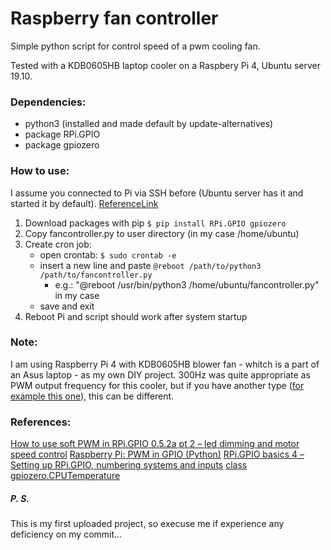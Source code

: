 # Raspberry fan controller
Simple python script for control speed of a pwm cooling fan.

Tested with a KDB0605HB laptop cooler on a Raspbery Pi 4, Ubuntu server 19.10.

### Dependencies:

- python3 (installed and made default by update-alternatives)
- package RPi.GPIO
- package gpiozero

### How to use:
I assume you connected to Pi via SSH before (Ubuntu server has it and started it by default). [ReferenceLink](https://www.digitalocean.com/community/tutorials/how-to-use-ssh-to-connect-to-a-remote-server-in-ubuntu)
  1. Download packages with pip
     `$ pip install RPi.GPIO gpiozero`
  2. Copy fancontroller.py to user directory (in my case /home/ubuntu)
  3. Create cron job:
     - open crontab:
       `$ sudo crontab -e`
     - insert a new line and paste
       `@reboot /path/to/python3 /path/to/fancontroller.py`
       + e.g.: "@reboot /usr/bin/python3 /home/ubuntu/fancontroller.py" in my case
     - save and exit
  4. Reboot Pi and script should work after system startup

### Note:
I am using Raspberry Pi 4 with KDB0605HB blower fan - whitch is a part of an Asus laptop - as my own DIY project.
300Hz was quite appropriate as PWM output frequency for this cooler, but if you have another type ([for example this one](https://www.amazon.com/Noctua-NF-A4x20-5V-PWM-Premium-Quality/dp/B071FNHVXN)), this can be different.

### References:
[How to use soft PWM in RPi.GPIO 0.5.2a pt 2 – led dimming and motor speed control](https://raspi.tv/2013/how-to-use-soft-pwm-in-rpi-gpio-pt-2-led-dimming-and-motor-speed-control)
[Raspberry Pi: PWM in GPIO (Python)](https://www.radishlogic.com/raspberry-pi/raspberry-pi-pwm-gpio/)
[RPi.GPIO basics 4 – Setting up RPi.GPIO, numbering systems and inputs](https://raspi.tv/2013/rpi-gpio-basics-4-setting-up-rpi-gpio-numbering-systems-and-inputs)
[class gpiozero.CPUTemperature](https://gpiozero.readthedocs.io/en/stable/api_internal.html#gpiozero.CPUTemperature)

##### P. S.
This is my first uploaded project, so execuse me if experience any deficiency on my commit...
